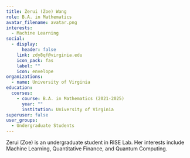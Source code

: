 ```yaml
---
title: Zerui (Zoe) Wang
role: B.A. in Mathematics
avatar_filename: avatar.png
interests:
  - Machine Learning
social:
  - display:
      header: false
    link: zdy8qf@virginia.edu
    icon_pack: fas
    label: ""
    icon: envelope
organizations:
  - name: University of Virginia
education:
  courses:
    - course: B.A. in Mathematics (2021-2025)
      year: ""
      institution: University of Virginia
superuser: false
user_groups:
  - Undergraduate Students
---
```

Zerui (Zoe) is an undergraduate student in RISE Lab. Her interests include Machine Learning, Quantitative Finance, and Quantum Computing.